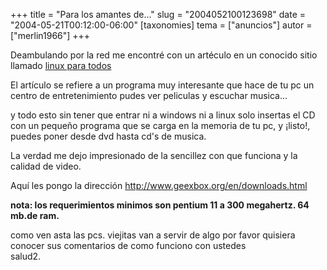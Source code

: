 +++
title = "Para los amantes de..."
slug = "2004052100123698"
date = "2004-05-21T00:12:00-06:00"
[taxonomies]
tema = ["anuncios"]
autor = ["merlin1966"]
+++

Deambulando por la red me encontré con un artéculo en un conocido sitio
llamado [linux para todos](http://www.linuxparatodos.com/geeklog/)

El artículo se refiere a un programa muy interesante que hace de tu pc
un centro de entretenimiento pudes ver peliculas y escuchar musica...

<!-- more -->
y todo esto sin tener que entrar ni a windows ni a linux solo insertas
el CD con un pequeño programa que se carga en la memoria de tu pc, y
¡listo!, puedes poner desde dvd hasta cd's de musica.

La verdad me dejo impresionado de la sencillez con que funciona y la
calidad de video.

Aquí les pongo la dirección http://www.geexbox.org/en/downloads.html

**nota: los requerimientos minimos son pentium 11 a 300 megahertz. 64
mb.de ram.**

como ven asta las pcs. viejitas van a servir de algo por favor quisiera
conocer sus comentarios de como funciono con ustedes  
salud2.


